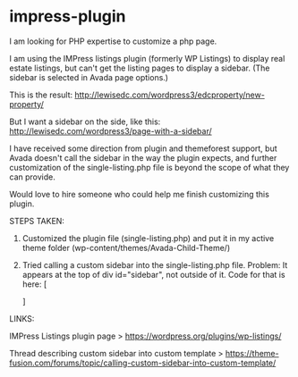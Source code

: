 # impress-plugin

I am looking for PHP expertise to customize a php page.

I am using the IMPress listings plugin (formerly WP Listings) to display real estate listings, but can't get the listing pages to display a sidebar. (The sidebar is selected in Avada page options.)

This is the result: http://lewisedc.com/wordpress3/edcproperty/new-property/

But I want a sidebar on the side, like this: http://lewisedc.com/wordpress3/page-with-a-sidebar/

I have received some direction from plugin and themeforest support, but Avada doesn't call the sidebar in the way the plugin expects, and further customization of the single-listing.php file is beyond the scope of what they can provide.

Would love to hire someone who could help me finish customizing this plugin. 

STEPS TAKEN:

1) Customized the plugin file (single-listing.php) and put it in my active theme folder (wp-content/themes/Avada-Child-Theme/)

2) Tried calling a custom sidebar into the single-listing.php file. Problem: It appears at the top of div id="sidebar", not outside of it. Code for that is here: 
    [<div id="sidebar" style="<?php echo $sidebar_css; ?>"><?php generated_dynamic_sidebar(); ?></div>]

LINKS:

IMPress Listings plugin page > https://wordpress.org/plugins/wp-listings/

Thread describing custom sidebar into custom template > https://theme-fusion.com/forums/topic/calling-custom-sidebar-into-custom-template/
